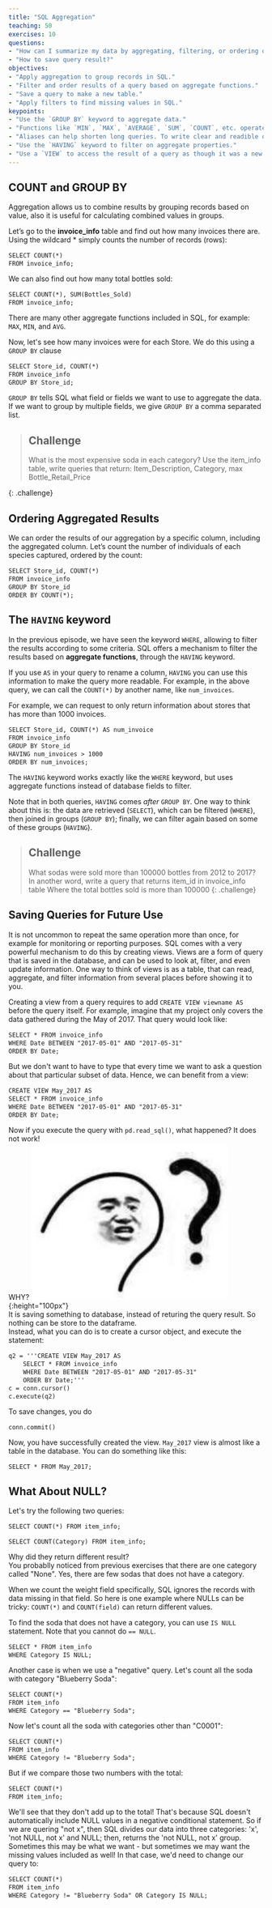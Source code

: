 ```yaml
---
title: "SQL Aggregation"
teaching: 50
exercises: 10
questions:
- "How can I summarize my data by aggregating, filtering, or ordering query results?"
- "How to save query result?"
objectives:
- "Apply aggregation to group records in SQL."
- "Filter and order results of a query based on aggregate functions."
- "Save a query to make a new table."
- "Apply filters to find missing values in SQL."
keypoints:
- "Use the `GROUP BY` keyword to aggregate data."
- "Functions like `MIN`, `MAX`, `AVERAGE`, `SUM`, `COUNT`, etc. operate on aggregated data."
- "Aliases can help shorten long queries. To write clear and readible queries, use the `AS` keyword when creating aliases."
- "Use the `HAVING` keyword to filter on aggregate properties."
- "Use a `VIEW` to access the result of a query as though it was a new table."
---
```


## COUNT and GROUP BY

Aggregation allows us to combine results by grouping records based on value, also it is useful for
calculating combined values in groups.

Let’s go to the **invoice_info** table and find out how many invoices there are.
Using the wildcard * simply counts the number of records (rows):

    SELECT COUNT(*)
    FROM invoice_info;

We can also find out how many total bottles sold:

    SELECT COUNT(*), SUM(Bottles_Sold)
    FROM invoice_info;

There are many other aggregate functions included in SQL, for example:
`MAX`, `MIN`, and `AVG`.

Now, let's see how many invoices were for each Store. We do this
using a `GROUP BY` clause

    SELECT Store_id, COUNT(*)
    FROM invoice_info
    GROUP BY Store_id;

`GROUP BY` tells SQL what field or fields we want to use to aggregate the data.
If we want to group by multiple fields, we give `GROUP BY` a comma separated list.

> ## Challenge
>
> What is the most expensive soda in each category? 
> Use the item_info table, write queries that return:
> Item_Description, Category, max Bottle_Retail_Price 
>
{: .challenge}

## Ordering Aggregated Results

We can order the results of our aggregation by a specific column, including
the aggregated column.  Let’s count the number of individuals of each
species captured, ordered by the count:

    SELECT Store_id, COUNT(*)
    FROM invoice_info
    GROUP BY Store_id
    ORDER BY COUNT(*);

## The `HAVING` keyword

In the previous episode, we have seen the keyword `WHERE`, allowing to
filter the results according to some criteria. SQL offers a mechanism to
filter the results based on **aggregate functions**, through the `HAVING` keyword.

If you use `AS` in your query to rename a column, `HAVING` you can use this
information to make the query more readable. For example, in the above
query, we can call the `COUNT(*)` by another name, like
`num_invoices`. 

For example, we can request to only return information
about stores that has more than 1000 invoices. 

    SELECT Store_id, COUNT(*) AS num_invoice
    FROM invoice_info
    GROUP BY Store_id
    HAVING num_invoices > 1000
    ORDER BY num_invoices;

The `HAVING` keyword works exactly like the `WHERE` keyword, but uses
aggregate functions instead of database fields to filter.

Note that in both queries, `HAVING` comes *after* `GROUP BY`. One way to
think about this is: the data are retrieved (`SELECT`), which can be filtered
(`WHERE`), then joined in groups (`GROUP BY`); finally, we can filter again based on some
of these groups (`HAVING`).

> ## Challenge
>
> What sodas were sold more than 100000 bottles from 2012 to 2017?  
> In another word, write a query that returns item_id in invoice_info table
> Where the total bottles sold is more than 100000
{: .challenge}

## Saving Queries for Future Use

It is not uncommon to repeat the same operation more than once, for example
for monitoring or reporting purposes. SQL comes with a very powerful mechanism
to do this by creating views. Views are a form of query that is saved in the database,
and can be used to look at, filter, and even update information. One way to
think of views is as a table, that can read, aggregate, and filter information
from several places before showing it to you.

Creating a view from a query requires to add `CREATE VIEW viewname AS`
before the query itself. For example, imagine that my project only covers
the data gathered during the May of 2017.  That
query would look like:

    SELECT * FROM invoice_info
    WHERE Date BETWEEN "2017-05-01" AND "2017-05-31"
    ORDER BY Date;

But we don't want to have to type that every time we want to ask a
question about that particular subset of data. Hence, we can benefit from a view:

    CREATE VIEW May_2017 AS
    SELECT * FROM invoice_info
    WHERE Date BETWEEN "2017-05-01" AND "2017-05-31"
    ORDER BY Date;

Now if you execute the query with `pd.read_sql()`, what happened? It does not work! <br>
WHY? 
![alt text](../img/q.png){:height="100px"} <br>
It is saving something to database, instead of returing the query result. So nothing can be store to the dataframe.<br>
Instead, what you can do is to create a cursor object, and execute the statement:  
```
q2 = '''CREATE VIEW May_2017 AS
    SELECT * FROM invoice_info
    WHERE Date BETWEEN "2017-05-01" AND "2017-05-31"
    ORDER BY Date;'''
c = conn.cursor()
c.execute(q2)
```  
To save changes, you do
```
conn.commit() 
```

Now, you have successfully created the view. `May_2017` view is almost like a table in the database. You can do something like this:  
```
SELECT * FROM May_2017;
```

## What About NULL?
Let's try the following two queries:  

```
SELECT COUNT(*) FROM item_info;
```
```
SELECT COUNT(Category) FROM item_info;
```

Why did they return different result? <br>
You probablly noticed from previous exercises that there are one category called "None". Yes, there are few sodas that does not have a category. 

When we count the weight field specifically, SQL ignores the records with data
missing in that field.  So here is one example where NULLs can be tricky:
`COUNT(*)` and `COUNT(field)` can return different values.

To find the soda that does not have a category, you can use `IS NULL` statement. Note that you cannot do `== NULL`.  
```
SELECT * FROM item_info 
WHERE Category IS NULL;
```

Another case is when we use a "negative" query.  Let's count all the
soda with category "Blueberry Soda":

    SELECT COUNT(*) 
    FROM item_info 
    WHERE Category == "Blueberry Soda";

Now let's count all the soda with categories other than "C0001":

    SELECT COUNT(*) 
    FROM item_info 
    WHERE Category != "Blueberry Soda";

But if we compare those two numbers with the total:

    SELECT COUNT(*)
    FROM item_info;

We'll see that they don't add up to the total! That's because SQL
doesn't automatically include NULL values in a negative conditional
statement.  So if we are quering "not x", then SQL divides our data
into three categories: 'x', 'not NULL, not x' and NULL; then,
returns the 'not NULL, not x' group. Sometimes this may be what we want -
but sometimes we may want the missing values included as well! In that
case, we'd need to change our query to:

    SELECT COUNT(*)
    FROM item_info 
    WHERE Category != "Blueberry Soda" OR Category IS NULL;
